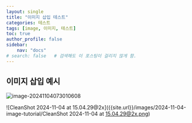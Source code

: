 ```yaml
---
layout: single
title: "이미지 삽입 테스트"
categories: 테스트
tags: [image, 이미지, 테스트]
toc: true
author_profile: false
sidebar:
    nav: "docs"
# search: false   # 검색해도 이 포스팅이 걸리지 않게 함.
---
```


## 이미지 삽입 예시

![image-20241104073010608]({{site.url}}/images/2024-11-04-image-tutorial/image-20241104073010608.png)



![CleanShot 2024-11-04 at 15.04.29@2x]({{site.url}}/images/2024-11-04-image-tutorial/CleanShot 2024-11-04 at 15.04.29@2x.png)